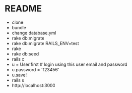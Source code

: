 # README

- clone
- bundle
- change database.yml
- rake db:migrate
- rake db:migrate RAILS_ENV=test
- rake
- rake db:seed
- rails c
- u = User.first # login using this user email and password
- u.password = '123456'
- u.save!
- rails s
- http://localhost:3000

